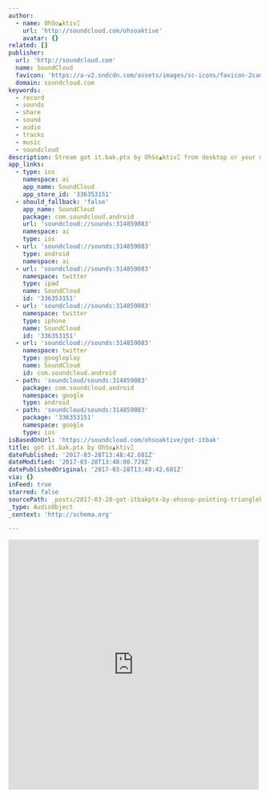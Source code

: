 ```yaml
---
author:
  - name: OhSo▲ktivΞ
    url: 'http://soundcloud.com/ohsoaktive'
    avatar: {}
related: []
publisher:
  url: 'http://soundcloud.com'
  name: SoundCloud
  favicon: 'https://a-v2.sndcdn.com/assets/images/sc-icons/favicon-2cadd14b.ico'
  domain: soundcloud.com
keywords:
  - record
  - sounds
  - share
  - sound
  - audio
  - tracks
  - music
  - soundcloud
description: Stream got it.bak.ptx by OhSo▲ktivΞ from desktop or your mobile device
app_links:
  - type: ios
    namespace: ai
    app_name: SoundCloud
    app_store_id: '336353151'
  - should_fallback: 'false'
    app_name: SoundCloud
    package: com.soundcloud.android
    url: 'soundcloud://sounds:314859083'
    namespace: ai
    type: ios
  - url: 'soundcloud://sounds:314859083'
    type: android
    namespace: ai
  - url: 'soundcloud://sounds:314859083'
    namespace: twitter
    type: ipad
    name: SoundCloud
    id: '336353151'
  - url: 'soundcloud://sounds:314859083'
    namespace: twitter
    type: iphone
    name: SoundCloud
    id: '336353151'
  - url: 'soundcloud://sounds:314859083'
    namespace: twitter
    type: googleplay
    name: SoundCloud
    id: com.soundcloud.android
  - path: 'soundcloud/sounds:314859083'
    package: com.soundcloud.android
    namespace: google
    type: android
  - path: 'soundcloud/sounds:314859083'
    package: '336353151'
    namespace: google
    type: ios
isBasedOnUrl: 'https://soundcloud.com/ohsoaktive/got-itbak'
title: got it.bak.ptx by OhSo▲ktivΞ
datePublished: '2017-03-28T13:48:42.681Z'
dateModified: '2017-03-28T13:48:00.729Z'
datePublishedOriginal: '2017-03-28T13:48:42.681Z'
via: {}
inFeed: true
starred: false
sourcePath: _posts/2017-03-28-got-itbakptx-by-ohsoup-pointing-trianglektiv3.md
_type: AudioObject
_context: 'http://schema.org'

---
```

<iframe src="https://cdn.embedly.com/widgets/media.html?src=https%3A%2F%2Fw.soundcloud.com%2Fplayer%2F%3Fvisual%3Dtrue%26url%3Dhttp%253A%252F%252Fapi.soundcloud.com%252Ftracks%252F314859083%26show_artwork%3Dtrue&amp;url=https%3A%2F%2Fsoundcloud.com%2Fohsoaktive%2Fgot-itbak&amp;image=http%3A%2F%2Fi1.sndcdn.com%2Fartworks-000215064347-hfpdcr-t500x500.jpg&amp;key=b7d04c9b404c499eba89ee7072e1c4f7&amp;type=text%2Fhtml&amp;schema=soundcloud" width="500" height="500" scrolling="no" frameborder="0" allowfullscreen="" style=""></iframe>